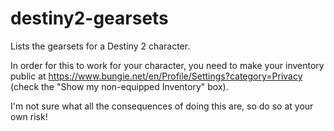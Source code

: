# destiny2-gearsets
Lists the gearsets for a Destiny 2 character.

In order for this to work for your character, you need to make your
inventory public at
https://www.bungie.net/en/Profile/Settings?category=Privacy (check the
"Show my non-equipped Inventory" box).

I'm not sure what all the consequences of doing this are, so do so at
your own risk!
